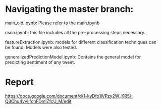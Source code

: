 # Navigating the master branch:

main_old.ipynb: Please refer to the main.ipynb

main.ipynb: this file includes all the pre-processing steps necessary.

featureExtraction.ipynb: models for different classification techniques can be found. Models were also tested.

generalizedPredictionModel.ipynb: Contains the general model for predicting sentiment of any tweet.


# Report
https://docs.google.com/document/d/1-kyDfo1iVPzy2W_KR5I-Q3Chu4vvIjfchFDmIZfcU_M/edit






